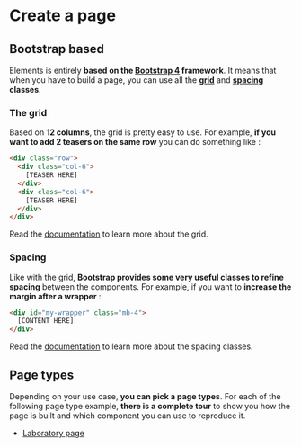 # Create a page

## Bootstrap based

Elements is entirely **based on the [Bootstrap 4](https://getbootstrap.com/) framework**. It means that when you have to build a page, you can use all the **[grid](https://getbootstrap.com/docs/4.1/layout/grid/)** and **[spacing](https://getbootstrap.com/docs/4.1/utilities/spacing/) classes**.

### The grid

Based on **12 columns**, the grid is pretty easy to use. For example, **if you want to add 2 teasers on the same row** you can do something like :

```html
<div class="row">
  <div class="col-6">
    [TEASER HERE]
  </div>
  <div class="col-6">
    [TEASER HERE]
  </div>
</div>
```

Read the [documentation](https://getbootstrap.com/docs/4.1/layout/grid/) to learn more about the grid.

### Spacing

Like with the grid, **Bootstrap provides some very useful classes to refine spacing** between the components. For example, if you want to **increase the margin after a wrapper** :

```html
<div id="my-wrapper" class="mb-4">
  [CONTENT HERE]
</div>
```

Read the [documentation](https://getbootstrap.com/docs/4.1/utilities/spacing/) to learn more about the spacing classes.

## Page types

Depending on your use case, **you can pick a page types**. For each of the following page type example, **there is a complete tour** to show you how the page is built and which component you can use to reproduce it.

- [Laboratory page](/#/pages/lab)
